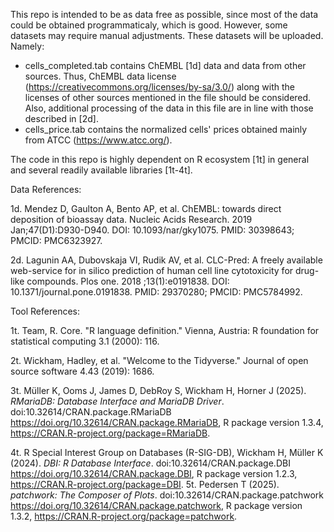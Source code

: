 This repo is intended to be as data free as possible, since most of the data could be obtained programmaticaly, which is good.
However, some datasets may require manual adjustments. These datasets will be uploaded.
Namely:
- cells_completed.tab contains ChEMBL [1d] data and data from other sources. Thus, ChEMBL data license (https://creativecommons.org/licenses/by-sa/3.0/) along with the licenses of other sources mentioned in the file should be considered. Also, additional processing of the data in this file are in line with those described in [2d].
- cells_price.tab contains the normalized cells' prices obtained mainly from ATCC (https://www.atcc.org/). 



The code in this repo is highly dependent on R ecosystem [1t] in general and several readily available libraries [1t-4t].

Data References:

1d. Mendez D, Gaulton A, Bento AP, et al. ChEMBL: towards direct deposition of bioassay data. Nucleic Acids Research. 2019 Jan;47(D1):D930-D940. DOI: 10.1093/nar/gky1075. PMID: 30398643; PMCID: PMC6323927.

2d. Lagunin AA, Dubovskaja VI, Rudik AV, et al. CLC-Pred: A freely available web-service for in silico prediction of human cell line cytotoxicity for drug-like compounds. Plos one. 2018 ;13(1):e0191838. DOI: 10.1371/journal.pone.0191838. PMID: 29370280; PMCID: PMC5784992.


Tool References:

1t. Team, R. Core. "R language definition." Vienna, Austria: R foundation for statistical computing 3.1 (2000): 116.

2t. Wickham, Hadley, et al. "Welcome to the Tidyverse." Journal of open source software 4.43 (2019): 1686.

3t. Müller K, Ooms J, James D, DebRoy S, Wickham H, Horner J (2025). _RMariaDB: Database Interface and MariaDB Driver_. doi:10.32614/CRAN.package.RMariaDB <https://doi.org/10.32614/CRAN.package.RMariaDB>, R package version 1.3.4, <https://CRAN.R-project.org/package=RMariaDB>.

4t. R Special Interest Group on Databases (R-SIG-DB), Wickham H, Müller K (2024). _DBI: R Database Interface_. doi:10.32614/CRAN.package.DBI <https://doi.org/10.32614/CRAN.package.DBI>, R package version 1.2.3, <https://CRAN.R-project.org/package=DBI>.
5t. Pedersen T (2025). _patchwork: The Composer of Plots_. doi:10.32614/CRAN.package.patchwork <https://doi.org/10.32614/CRAN.package.patchwork>, R package version 1.3.2, <https://CRAN.R-project.org/package=patchwork>.
